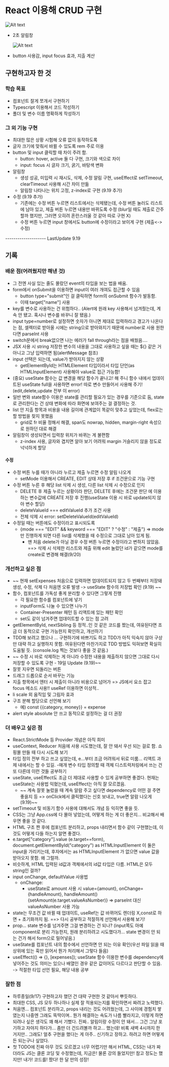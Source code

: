 # React 이용해 CRUD 구현

![Alt text](image.png)

- 2초 알림창

  ![Alt text](image-1.png)

- button 사용감, input focus 효과, 지출 계산

## 구현하고자 한 것

### 학습 목표

- 컴포넌트 잘게 쪼개서 구현하기
- Typescript 이용해서 코드 작성하기
- 폴더 및 변수 이름 명확하게 작성하기

### 그 외 기능 구현

- 최대한 많은 상황 시험해 오류 없이 동작하도록
- 글자 크기에 맞춰서 바뀔 수 있도록 rem 주로 이용
- button 및 input 클릭할 때 차이 주려 함.
  - button: hover, active 둘 다 구현, 크기와 색으로 차이
  - input: focus 시 글자 크기, 굵기, 바탕색 변화
- 알림창
  - 생성 성공, 미입력 시 재시도, 삭제, 수정 알림 구현, useEffect로 setTimeout, clearTimeout 사용해 시간 차이 만듦
  - 알림창 나타나는 위치 고정, z-index로 구현 (9.19 추가)
- 수정 (9.19 추가)
  - 기존에는 수정 버튼 누르면 리스트에서는 삭제됐는데, 수정 버튼 눌러도 리스트에 남아 있고, 제출 버튼 누르면 내용만 바뀌도록 수정 (blur일 때도 제출로 간주할까 했지만, 그러면 오히려 혼란스러울 것 같아 따로 구현 X)
  - 수정 버튼 누르면 input 창에서도 button에 수정이라고 보이게 구현 (제출<->수정)

-------------------- LastUpdate 9.19

## 기록

### 배운 점(어려웠지만 해낸 것)

- 그 전엔 사실 있는 줄도 몰랐던 event의 타입을 보는 법을 배움.
- form에서 onSubmit을 이용하면 input이 여러 개여도 접근할 수 있음
  - button type="submit"인 걸 클릭하면 form의 onSubmit 함수가 발동함.
  - 이때 target["name"] 사용
- key를 변수로 사용하는 건 위험하다.. (Alert에 원래 key 사용해서 넘겨줬는데, 계속 안 됐고. 혹시나 변수를 바꾸니 잘 됐음.)
- input type=number로 설정하면 숫자가 아니면 제대로 입력하라고 경고가 나온다는 점, 셀렉터로 받아올 시에는 string으로 받아와지기 때문에 number로 사용 원한다면 parseInt 사용
- switch문에서 break없으면 나는 에러가 fall through라는 점을 배웠음....
- JSX 사용 시 string 저장한 변수의 내용을 그대로 사용하고 싶을 때는 ${} 같은 거 아니고 그냥 입력하면 됨(alertMessage 참조)
- input 선택은 되는데, value가 받아지지 않는 상황
  - getElementById는 HTMLElement 타입이라서 타입 단언(as HTMLInputElement) 사용해야 value로 접근 가능함!
- (중요) useState 함수는 값 변경을 해당 함수가 끝나고! 해 주니 함수 내에서 업데이트된 useState full을 사용하면 error! 따로 변수 만들어서 사용해 주기! (edit,delete,update 전부 이 error)
- 일반 변와 state함수 이용은 state를 관리할 필요가 있는 경우를 기준으로 둠, state로 관리한다는 건 상태 변화에 따라 화면에 보여주는 걸 결정하는 것.
- list 안 지출 항목과 비용을 내용 길이에 관계없이 똑같이 맞추고 싶었는데, flex로는 할 방법을 찾지 못했음
  - grid로 fr 비율 정해서 해결, span도 nowrap, hidden, margin-right 속성으로 원하던 대로 해결
- 알림창이 생성되면서 입력창 위치가 바뀌는 게 불편함
  - z-index 사용, 글자와 겹치면 알아 보기 어려워 margin 거슬리지 않을 정도로 넉넉하게 할당

#### 수정

- 수정 버튼 누를 때가 아니라 누르고 제출 누르면 수정 알림 나오게
  - setMode 이용해서 CREATE, EDIT 상태 저장 후 if 조건문으로 기능 구현
- 수정 버튼 누른 후 해당 list 삭제 시 생성, 다른 list 삭제 시 수정으로 인지
  - DELETE 후 제출 누르는 상황이라 판단, DELETE 후에는 조건문 판단 에 이용하는 변수값에 CREATE 저장 후 진행(useState 이용 시 바로 update되지 않아 변수 할당)
  - deleteValueId === editValueId 추가 조건 사용
  - 전체 삭제 시 error: setDeleteValueId(editValueId)
- 수정일 때는 버튼에도 수정이라고 표시되도록
  - {mode === "EDIT" && keyword === "EDIT" ? "수정" : "제출"} => mode만 진행하게 되면 다른 list를 삭제했을 때 수정으로 그대로 남아 있게 됨.
    - 맨 처음 delete가 아닐 경우 수정 버튼 누르면 수정이라고 변하지 않았음. ==> 삭제 시 삭제한 리스트와 제출 위해 edit 눌렀던 id가 같으면 mode를 create로 변경해 해결(9/20)

### 개선하고 싶은 점

- ~~ 현재 setExpenses 처음으로 입력하면 업데이트되지 않고 두 번째부터 저장돼 생성, 수정, 삭제 다 처음엔 오류 발생 -> useState 함수의 저장법 확인 (9.19) ~~
- 함수, 컴포넌트를 가독성 좋게 분리할 수 있다면 그렇게 진행
  - 각 필요한 함수를 컴포넌트에 넣기
  - inputForm도 나눌 수 있으면 나누기
  - Container-Presenter 패턴 등 리액트에 있는 패턴 확인
  - set도 같이 넘겨주면 업데이트할 수 있는 점 고려
- getElementById, nextSibling 등 정적..인 것 같은 코드를 짰는데, 여유된다면 조금 더 동적으로 구현 가능한지 확인하고, 개선하기
- TDD해 보려고 했으나 ... 구현하기에 바쁘기도 하고 TDD가 아직 익숙지 않아 구상만 대략 하고 실행하지 못함. 여유된다면 마찬가지로 TDD 방법도 익혀보면 확실히 도움될 듯. (console.log 찍는 것보다 좋을 것 같음.)
- ~~ 수정 시 바로 삭제하는 게 아니라 수정한 내용을 제출하지 않으면 그대로 다시 저장할 수 있도록 구현 - 19일 Update (9.19)~~
- 잘못 지우면 되돌리는 버튼
- 드래그 드롭으로 순서 바꾸는 기능
- 지출 항목에서 엔터 시 제출이 아니라 비용으로 넘어가 => JS에서 요소 잡고 focus 메소드 사용!! useRef 이용하면 이상적..
- li scale 외 움직임 및 그림자 효과
- 구조 분해 할당으로 선언해 보기
  - 예) const {{category, money}} = expense
- alert style absolute 안 쓰고 동적으로 설정하는 걸 더 권장

### 더 배우고 싶은 점

- React.StrictMode 등 Provider 개념은 아직 희미
- useContext, Reducer 처음에 사용 시도했는데, 잘 안 돼서 우선 되는 걸로 함. 쇼핑몰 만들 때 다시 시도해 보기
- 타입 정의 전부 하고 쓰고 싶었는데, e...부터 조금 어려워서 뒤로 미룸... 리액트 과제 내에서는 할 수 있길. -매개 변수 타입 정의할 때 객체 디스트럭처링에서 쓰는 건 또 다른데 이런 것들 공부하기
- useState, useEffect도 조금 더 제대로 사용할 수 있게 공부하면 좋겠다. 현재는 useState는 사용법 익혔는데, useEffect는 아직 잘 모르겠음.
  - ~~ 계속 잘못 눌렀을 때 계속 알람 주고 싶다면 dependency로 어떤 걸 주면 좋을지 등 => onClick에서 클릭했다는 신호 보내고, true면 알람 나오게(9.19)~~
- setTimeout 및 비동기 함수 사용에 대해서도 개념 등 익히면 좋을 듯.
- CSS는 그냥 App.css에 다 몰아 넣었는데, 어떻게 하는 게 더 좋은지... 비교해서 배우면 좋을 것 같다.
- HTML 구조 짠 후에 컴포넌트 분리하고, props 내리면서 함수 같이 구현했는데, 이것도 어떻게 다들 하는지 알면 좋겠다.
- e.target["category"].value (e.target==form), document.getElementById("category") as HTMLInputElement 이 둘은 input을 가리키는데, 후자에서는 as HTMLInputElement 가 없으면 value 값을 받아오지 못함. 왜 그럴까.
- 비슷하게, HTML 입력된 id값과 객체에서의 id값 타입은 다름. HTML은 모두 string인 걸까?
- input onChange, defaultValue 사용법
  - onChange:
    - useState로 amount 사용 시 value={amount}, onChange={handleAmount}, handleAmount(){setAmount(e.target.valueAsNumber)} => parseInt 대신 valueAsNumber 사용 가능
- state는 무조건 값 바뀔 때 업데이트, useRef는 값 바뀌어도 렌더링 X,const로 하면 + 초기화까지 됨. ==> 다시 공부하고 적절하게 선언해서 사용해 보기!
- prop… state 변수를 넘겨주면 그걸 변경하는 건 되나? (input쪽도 아예 component로 분리 가능한지, 원래 분리하려고 시도했다가... state 변경이 안 되는 건가 해서 form으로 밀어넣음.)
- useState를 컴포넌트 내의 함수에서 선언하면 안 되는 이유 확인(우선 파일 읽을 때 상위에 있는 훅만 읽어서 뭔가 처리해서 그렇다 들음)
- useEffect(() => {}, [expenses]); useState 함수 이용한 변수를 dependency에 넣어주는 것도 의미는 있으나 배열인 경우 같은 값이어도 다르다고 판단할 수 있음. -> 적절한 타입 선언 필요, 해당 내용 공부

### 잘한 점

- 하루종일(9/17) 구현하고자 했던 건 대략 구현한 것 같아서 뿌듯하다.
- 최대한 CSS, JS 모두 하나하나 실제 잘 적용되는지를 확인하면서 짜려고 노력했다.
- 처음엔... 컴포넌트 분리하고, props 내리는 것도 어려웠는데, 그 사이에 경험치 쌓였는지 나중엔 그래도 뚝딱이며.. 뭔가 해결하는 속도가 나름 빨라지고, 이렇게 하면 되려나 싶은 생각도 꽤 해서 기뻤다. 진짜.. 알림이랑 수정이 안 돼서... 그건 그냥 포기하고 자야지 하다가... 좀만 더 건드려볼까 하고... 했는데! 비록 새벽 4시까지 한 거지만.. 그래도! 얼추 구현을 했다는 게 아주.. 신기하고 장하고. 하려고 하면 어떻게든 되는구나 싶었다.
- 첫 TODO에 진짜 아무 것도 모르겠고 너무 어렵기만 해서 HTML, CSS는 내가 짜더라도 JS는 클론 코딩 및 수정했는데, 지금은! 물론 강의 들었지만! 참고 정도는 했지만! 내가! 코드를! 짰다! 한 달 만의 성장!
